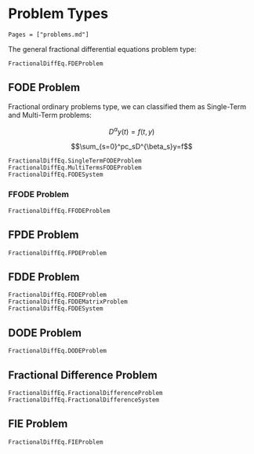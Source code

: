 # Problem Types

```@contents
Pages = ["problems.md"]
```

The general fractional differential equations problem type:

```@docs
FractionalDiffEq.FDEProblem
```

## FODE Problem

Fractional ordinary problems type, we can classified them as Single-Term and Multi-Term problems:

```math
D^{\alpha}y(t)=f(t, y)
```

```math
\sum_{s=0}^pc_sD^{\beta_s}y=f
```

```@docs
FractionalDiffEq.SingleTermFODEProblem
FractionalDiffEq.MultiTermsFODEProblem
FractionalDiffEq.FODESystem
```

### FFODE Problem

```@docs
FractionalDiffEq.FFODEProblem
```

## FPDE Problem

```@docs
FractionalDiffEq.FPDEProblem
```

## FDDE Problem

```@docs
FractionalDiffEq.FDDEProblem
FractionalDiffEq.FDDEMatrixProblem
FractionalDiffEq.FDDESystem
```

## DODE Problem

```@docs
FractionalDiffEq.DODEProblem
```

## Fractional Difference Problem

```@docs
FractionalDiffEq.FractionalDifferenceProblem
FractionalDiffEq.FractionalDifferenceSystem
```

## FIE Problem

```@docs
FractionalDiffEq.FIEProblem
```